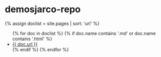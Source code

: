 # demosjarco-repo

{% assign doclist = site.pages | sort: 'url'  %}
<ul>
	{% for doc in doclist %}
		{% if doc.name contains '.md' or doc.name contains '.html' %}
			<li><a href="{{ site.baseurl }}{{ doc.url }}">{{ doc.url }}</a></li>
		{% endif %}
	{% endfor %}
</ul>
